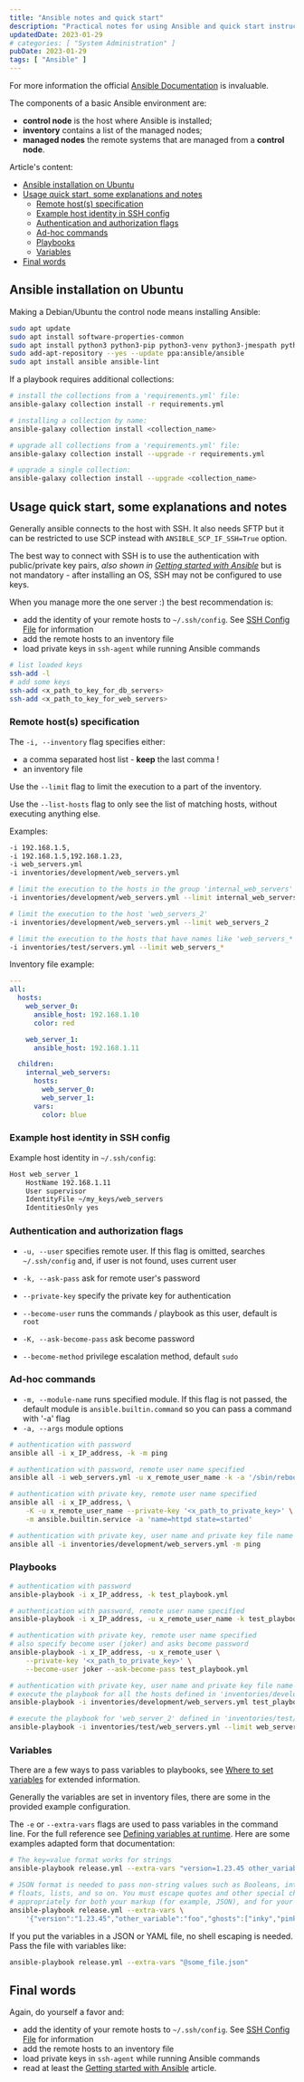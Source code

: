```yaml
---
title: "Ansible notes and quick start"
description: "Practical notes for using Ansible and quick start instruction"
updatedDate: 2023-01-29
# categories: [ "System Administration" ]
pubDate: 2023-01-29
tags: [ "Ansible" ]
---
```


For more information the official [Ansible Documentation](https://docs.ansible.com/ansible/latest/index.html) is invaluable.

The components of a basic Ansible environment are:

- **control node** is the host where Ansible is installed;
- **inventory** contains a list of the managed nodes;
- **managed nodes** the remote systems that are managed from a **control node**.

Article's content:

- [Ansible installation on Ubuntu](#ansible-installation-on-ubuntu)
- [Usage quick start, some explanations and notes](#usage-quick-start-some-explanations-and-notes)
  - [Remote host(s) specification](#remote-hosts-specification)
  - [Example host identity in SSH config](#example-host-identity-in-ssh-config)
  - [Authentication and authorization flags](#authentication-and-authorization-flags)
  - [Ad-hoc commands](#ad-hoc-commands)
  - [Playbooks](#playbooks)
  - [Variables](#variables)
- [Final words](#final-words)

## Ansible installation on Ubuntu

Making a Debian/Ubuntu the control node means installing Ansible:

```sh
sudo apt update
sudo apt install software-properties-common
sudo apt install python3 python3-pip python3-venv python3-jmespath python3-psutil
sudo add-apt-repository --yes --update ppa:ansible/ansible
sudo apt install ansible ansible-lint
```

If a playbook requires additional collections:

```sh
# install the collections from a 'requirements.yml' file:
ansible-galaxy collection install -r requirements.yml

# installing a collection by name:
ansible-galaxy collection install <collection_name>

# upgrade all collections from a 'requirements.yml' file:
ansible-galaxy collection install --upgrade -r requirements.yml

# upgrade a single collection:
ansible-galaxy collection install --upgrade <collection_name>
```

## Usage quick start, some explanations and notes

Generally ansible connects to the host with SSH.
It also needs SFTP but it can be restricted to use SCP instead with `ANSIBLE_SCP_IF_SSH=True` option.

The best way to connect with SSH is to use the authentication with public/private key pairs,
*also shown in [Getting started with Ansible](https://docs.ansible.com/ansible/latest/getting_started/index.html)* but is not mandatory - after installing an OS, SSH may not be configured to use keys.

When you manage more the one server :) the best recommendation is:

- add the identity of your remote hosts to `~/.ssh/config`. See [SSH Config File](/blog/ssh_config) for information
- add the remote hosts to an inventory file
- load private keys in `ssh-agent` while running Ansible commands

```sh
# list loaded keys
ssh-add -l
# add some keys
ssh-add <x_path_to_key_for_db_servers>
ssh-add <x_path_to_key_for_web_servers>
```

### Remote host(s) specification

The `-i, --inventory` flag specifies either:

- a comma separated host list - **keep** the last comma !
- an inventory file

Use the `--limit` flag to limit the execution to a part of the inventory.

Use the `--list-hosts` flag to only see the list of matching hosts, without executing anything else.

Examples:

```sh
-i 192.168.1.5,
-i 192.168.1.5,192.168.1.23,
-i web_servers.yml
-i inventories/development/web_servers.yml

# limit the execution to the hosts in the group 'internal_web_servers'
-i inventories/development/web_servers.yml --limit internal_web_servers

# limit the execution to the host 'web_servers_2'
-i inventories/development/web_servers.yml --limit web_servers_2

# limit the execution to the hosts that have names like 'web_servers_*'
-i inventories/test/servers.yml --limit web_servers_*
```

Inventory file example:

```yaml
---
all:
  hosts:
    web_server_0:
      ansible_host: 192.168.1.10
      color: red

    web_server_1:
      ansible_host: 192.168.1.11

  children:
    internal_web_servers:
      hosts:
        web_server_0:
        web_server_1:
      vars:
        color: blue
```

### Example host identity in SSH config

Example host identity in `~/.ssh/config`:

```txt
Host web_server_1
    HostName 192.168.1.11
    User supervisor
    IdentityFile ~/my_keys/web_servers
    IdentitiesOnly yes
```

### Authentication and authorization flags

- `-u, --user` specifies remote user. If this flag is omitted, searches `~/.ssh/config` and, if user is not found, uses current user
- `-k, --ask-pass` ask for remote user's password
- `--private-key` specify the private key for authentication

- `--become-user` runs the commands / playbook as this user, default is `root`
- `-K, --ask-become-pass` ask become password
- `--become-method` privilege escalation method, default `sudo`

### Ad-hoc commands

- `-m, --module-name` runs specified module. If this flag is not passed, the default module is `ansible.builtin.command` so you can pass a command with '-a' flag
- `-a, --args` module options

```sh
# authentication with password
ansible all -i x_IP_address, -k -m ping

# authentication with password, remote user name specified
ansible all -i web_servers.yml -u x_remote_user_name -k -a '/sbin/reboot'

# authentication with private key, remote user name specified
ansible all -i x_IP_address, \
    -K -u x_remote_user_name --private-key '<x_path_to_private_key>' \
    -m ansible.builtin.service -a 'name=httpd state=started'

# authentication with private key, user name and private key file name from `~/.ssh/config`
ansible all -i inventories/development/web_servers.yml -m ping
```

### Playbooks

```sh
# authentication with password
ansible-playbook -i x_IP_address, -k test_playbook.yml

# authentication with password, remote user name specified
ansible-playbook -i x_IP_address, -u x_remote_user_name -k test_playbook.yml

# authentication with private key, remote user name specified
# also specify become user (joker) and asks become password
ansible-playbook -i x_IP_address, -u x_remote_user \
    --private-key '<x_path_to_private_key>' \
    --become-user joker --ask-become-pass test_playbook.yml

# authentication with private key, user name and private key file name from `~/.ssh/config`
# execute the playbook for all the hosts defined in 'inventories/development/web_servers.yml'
ansible-playbook -i inventories/development/web_servers.yml test_playbook.yml

# execute the playbook for 'web_server_2' defined in 'inventories/test/web_servers.yml'
ansible-playbook -i inventories/test/web_servers.yml --limit web_server_2 test_playbook.yml
```

### Variables

There are a few ways to pass variables to playbooks, see [Where to set variables](https://docs.ansible.com/ansible/latest/playbook_guide/playbooks_variables.html#where-to-set-variables) for extended information.

Generally the variables are set in inventory files, there are some in the provided example configuration.

The `-e` or `--extra-vars` flags are used to pass variables in the command line.
For the full reference see [Defining variables at runtime](https://docs.ansible.com/ansible/latest/playbook_guide/playbooks_variables.html#id37).
Here are some examples adapted form that documentation:

```sh
# The key=value format works for strings
ansible-playbook release.yml --extra-vars "version=1.23.45 other_variable=foo"

# JSON format is needed to pass non-string values such as Booleans, integers,
# floats, lists, and so on. You must escape quotes and other special characters
# appropriately for both your markup (for example, JSON), and for your shell
ansible-playbook release.yml --extra-vars \
    '{"version":"1.23.45","other_variable":"foo","ghosts":["inky","pinky","sue"]}'
```

If you put the variables in a JSON or YAML file, no shell escaping is needed. Pass the file with variables like:

```sh
ansible-playbook release.yml --extra-vars "@some_file.json"
```

## Final words

Again, do yourself a favor and:

- add the identity of your remote hosts to `~/.ssh/config`. See [SSH Config File](/blog/ssh_config) for information
- add the remote hosts to an inventory file
- load private keys in `ssh-agent` while running Ansible commands
- read at least the [Getting started with Ansible](https://docs.ansible.com/ansible/latest/getting_started/index.html) article.
